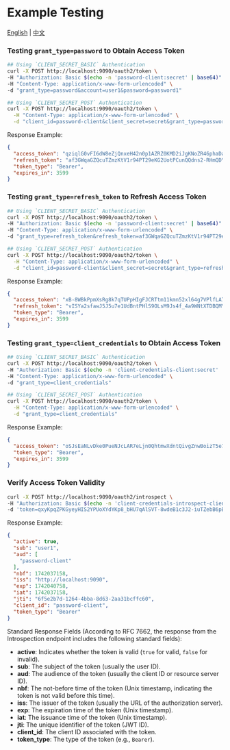 Example Testing
======

[English](README.md) | [中文](README_zh.md)

### Testing `grant_type=password` to Obtain Access Token

```bash
## Using `CLIENT_SECRET_BASIC` Authentication
curl -X POST http://localhost:9090/oauth2/token \
-H "Authorization: Basic $(echo -n 'password-client:secret' | base64)" \
-H "Content-Type: application/x-www-form-urlencoded" \
-d "grant_type=password&account=user1&password=password1"

## Using `CLIENT_SECRET_POST` Authentication
curl -X POST http://localhost:9090/oauth2/token \
  -H "Content-Type: application/x-www-form-urlencoded" \
  -d "client_id=password-client&client_secret=secret&grant_type=password&account=user1&password=password1"
```

Response Example:

```json
{
  "access_token": "qziqlG0vFI6dW8eZjQnxeH42n0p1AZRZ0KMD2iJgKNoZR46phaDa9ZzZXORDIhLxIN40zHXcoohv9_AqJVG1TA0JdZIMSEx6PagwZJtIk00XgVsXMjyrUZ0w9nM2j2UT",
  "refresh_token": "af3GWqaGZQcuTZmzKtV1r94PT29eKG2UotPCunQQdns2-RHmQDYW13qZwCw7SBS24OiauNwChXwc8VYPwZ1UsxgkS3CJA7IdSaEe4p9kNGjpFOw-YOX1roCfxiQN67xo",
  "token_type": "Bearer",
  "expires_in": 3599
}
```

### Testing `grant_type=refresh_token` to Refresh Access Token

```bash
## Using `CLIENT_SECRET_BASIC` Authentication
curl -X POST http://localhost:9090/oauth2/token \
-H "Authorization: Basic $(echo -n 'password-client:secret' | base64)" \
-H "Content-Type: application/x-www-form-urlencoded" \
-d "grant_type=refresh_token&refresh_token=af3GWqaGZQcuTZmzKtV1r94PT29eKG2UotPCunQQdns2-RHmQDYW13qZwCw7SBS24OiauNwChXwc8VYPwZ1UsxgkS3CJA7IdSaEe4p9kNGjpFOw-YOX1roCfxiQN67xo"

## Using `CLIENT_SECRET_POST` Authentication
curl -X POST http://localhost:9090/oauth2/token \
  -H "Content-Type: application/x-www-form-urlencoded" \
  -d "client_id=password-client&client_secret=secret&grant_type=refresh_token&refresh_token=af3GWqaGZQcuTZmzKtV1r94PT29eKG2UotPCunQQdns2-RHmQDYW13qZwCw7SBS24OiauNwChXwc8VYPwZ1UsxgkS3CJA7IdSaEe4p9kNGjpFOw-YOX1roCfxiQN67xo"
```

Response Example:

```json
{
  "access_token": "xB-8WBkPpmXsRg8k7qTUPpHIgFJCRTtm11kmn52xl64g7VPlfLA7k5Z2u1UQ_HOOrvOmgW1YCfcYkItXZ2eAJ6sDEMVRQx5amvlVx6v8svXlhXqWQKgGUCJBUaI_3Gpn",
  "refresh_token": "vISYa2sfawJ5J5u7e1UdBntPHlS9OLsM9Js4f_4a9WNtXTDBQMYji1XkqkSvc5Urs4Ek2lj3XcrtPEMDoYtkih9HWcVs1sIS6r22LLh1P68qY3PZnam66cRYNlkacllV",
  "token_type": "Bearer",
  "expires_in": 3599
}
```

### Testing `grant_type=client_credentials` to Obtain Access Token

```bash
## Using `CLIENT_SECRET_BASIC` Authentication
curl -X POST http://localhost:9090/oauth2/token \
-H "Authorization: Basic $(echo -n 'client-credentials-client:secret' | base64)" \
-H "Content-Type: application/x-www-form-urlencoded" \
-d "grant_type=client_credentials"

## Using `CLIENT_SECRET_POST` Authentication
curl -X POST http://localhost:9090/oauth2/token \
  -H "Content-Type: application/x-www-form-urlencoded" \
  -d "grant_type=client_credentials"
```

Response Example:

```json
{
  "access_token": "oSJsEaNLvDke0PueNJcLAR7eLjn0QhtmwXdntQivgZnwBoizT5e7TLbXQVsQdLR24W7uxB0lNyIz9LptMGorKiinnfjaed8pmupa728j5nOAPp9EwspHwwqcPAIuJPm8",
  "token_type": "Bearer",
  "expires_in": 3599
}
```

### Verify Access Token Validity

```bash
curl -X POST http://localhost:9090/oauth2/introspect \
-H "Authorization: Basic $(echo -n 'client-credentials-introspect-client:secret' | base64)" \
-d 'token=qxyKpqZPKGyeyHIS2YPUoXYdYKp8_bHU7qAlSVT-8wdeB1c3J2-iuTZebB6pBkz2DHugYsYgQD9XM_BftWaJKgRXGzLEKwL59wCXE7BPZaYnqq7MOTB2WPAdS8pc3FFj'
```

Response Example:

```json
{
  "active": true, 
  "sub": "user1",
  "aud": [
    "password-client"
  ],
  "nbf": 1742037158,
  "iss": "http://localhost:9090",
  "exp": 1742040758,
  "iat": 1742037158,
  "jti": "6f5e2b7d-1264-4bba-8d63-2aa31bcffc60",
  "client_id": "password-client",
  "token_type": "Bearer"
}
```

Standard Response Fields (According to RFC 7662, the response from the Introspection endpoint includes the following standard fields):

- **active**: Indicates whether the token is valid (`true` for valid, `false` for invalid).
- **sub**: The subject of the token (usually the user ID).
- **aud**: The audience of the token (usually the client ID or resource server ID).
- **nbf**: The not-before time of the token (Unix timestamp, indicating the token is not valid before this time).
- **iss**: The issuer of the token (usually the URL of the authorization server).
- **exp**: The expiration time of the token (Unix timestamp).
- **iat**: The issuance time of the token (Unix timestamp).
- **jti**: The unique identifier of the token (JWT ID).
- **client_id**: The client ID associated with the token.
- **token_type**: The type of the token (e.g., `Bearer`).
